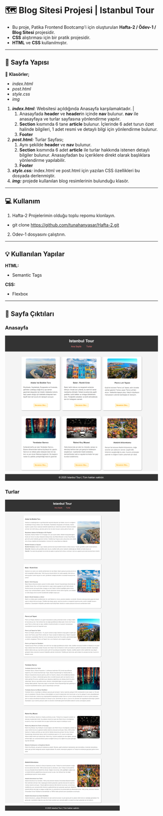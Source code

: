 # :world_map: Blog Sitesi Projesi | Istanbul Tour

* Bu proje, Patika Frontend Bootcamp'i için oluşturulan **Hafta-2 / Ödev-1 / Blog Sitesi** projesidir.
* **CSS** alıştırması için bir pratik projesidir.
* **HTML** ve **CSS** kullanılmıştır.
---

## 📜 Sayfa Yapısı

:open_file_folder: **Klasörler;**
* *index.html*
* *post.html*
* *style.css*
* *img*

1. ***index.html***: Websitesi açıldığında Anasayfa karşılamaktadır. | 
    1.  Anasayfada **header** ve **header**in içinde **nav** bulunur. **nav** ile anasayfaya ve turlar sayfasına yönlendirme yapılır.
    2.  **Section** kısmında 6 tane **article** bulunur. İçlerinde 6 adet turun özet halinde bilgileri, 1 adet resmi ve detaylı bilgi için yönlendirme bulunur.
    3. **Footer**
2.  ***post.html:*** Turlar Sayfası; 
    1.  Aynı şekilde **header** ve **nav** bulunur.
    2. **Section** kısmında 6 adet **article** ile turlar hakkında istenen detaylı bilgiler bulunur. Anasayfadan bu içeriklere direkt olarak başlıklara yönlendirme yapılabilir.
    3. **Footer**
3.  ***style.css:*** index.html ve post.html için yazılan CSS özellikleri bu dosyada derlenmiştir. 
4. ***img:*** projede kullanılan blog resimlerinin bulunduğu klasör.

---

## :computer: Kullanım

1. Hafta-2 Projelerimin olduğu toplu repomu klonlayın.
*   git clone https://github.com/tunahanyasar/Hafta-2.git
2. Odev-1 dosyasını çalıştırın.

---

## 💡 Kullanılan Yapılar

**HTML:**
* Semantic Tags

**CSS:**
*  Flexbox

---

## :paperclip: Sayfa Çıktıları
### Anasayfa
![Homepage](./img-page/homepage.png)


### Turlar
![Post](./img-page/post-page.png)